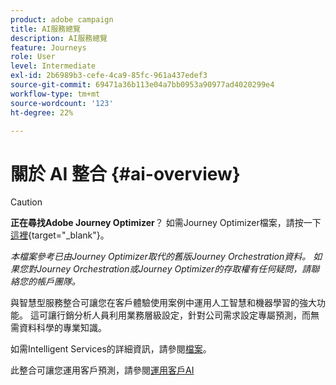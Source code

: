 ```yaml
---
product: adobe campaign
title: AI服務總覽
description: AI服務總覽
feature: Journeys
role: User
level: Intermediate
exl-id: 2b6989b3-cefe-4ca9-85fc-961a437edef3
source-git-commit: 69471a36b113e04a7bb0953a90977ad4020299e4
workflow-type: tm+mt
source-wordcount: '123'
ht-degree: 22%

---
```


# 關於 AI 整合 {#ai-overview}


>[!CAUTION]
>
>**正在尋找Adobe Journey Optimizer**？ 如需Journey Optimizer檔案，請按一下[這裡](https://experienceleague.adobe.com/zh-hant/docs/journey-optimizer/using/ajo-home){target="_blank"}。
>
>
>_本檔案參考已由Journey Optimizer取代的舊版Journey Orchestration資料。 如果您對Journey Orchestration或Journey Optimizer的存取權有任何疑問，請聯絡您的帳戶團隊。_


與智慧型服務整合可讓您在客戶體驗使用案例中運用人工智慧和機器學習的強大功能。 這可讓行銷分析人員利用業務層級設定，針對公司需求設定專屬預測，而無需資料科學的專業知識。

如需Intelligent Services的詳細資訊，請參閱[檔案](https://experienceleague.adobe.com/docs/experience-platform/intelligent-services/home.html?lang=zh-Hant)。

此整合可讓您運用客戶預測，請參閱[運用客戶AI](../ai-services/leveraging-customer-ai.md)

<!--* fatigue scores, see [Leveraging Journey AI](../ai-services/leveraging-fatigue-scores.md)-->
